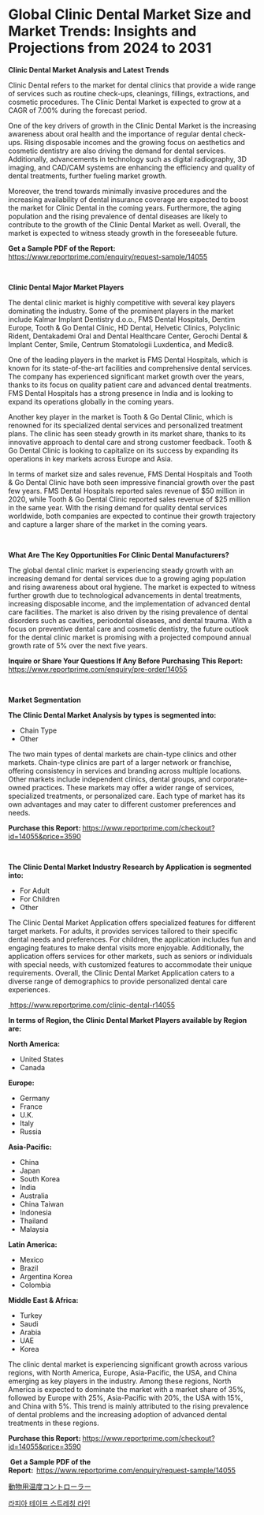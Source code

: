 <p><h1>Global Clinic Dental Market Size and Market Trends: Insights and Projections from 2024 to 2031</h1></p><p><strong>Clinic Dental Market Analysis and Latest Trends</strong></p>
<p><p>Clinic Dental refers to the market for dental clinics that provide a wide range of services such as routine check-ups, cleanings, fillings, extractions, and cosmetic procedures. The Clinic Dental Market is expected to grow at a CAGR of 7.00% during the forecast period. </p><p>One of the key drivers of growth in the Clinic Dental Market is the increasing awareness about oral health and the importance of regular dental check-ups. Rising disposable incomes and the growing focus on aesthetics and cosmetic dentistry are also driving the demand for dental services. Additionally, advancements in technology such as digital radiography, 3D imaging, and CAD/CAM systems are enhancing the efficiency and quality of dental treatments, further fueling market growth.</p><p>Moreover, the trend towards minimally invasive procedures and the increasing availability of dental insurance coverage are expected to boost the market for Clinic Dental in the coming years. Furthermore, the aging population and the rising prevalence of dental diseases are likely to contribute to the growth of the Clinic Dental Market as well. Overall, the market is expected to witness steady growth in the foreseeable future.</p></p>
<p><strong>Get a Sample PDF of the Report:&nbsp;</strong> <a href="https://www.reportprime.com/enquiry/request-sample/14055">https://www.reportprime.com/enquiry/request-sample/14055</a></p>
<p>&nbsp;</p>
<p><strong>Clinic Dental Major Market Players</strong></p>
<p><p>The dental clinic market is highly competitive with several key players dominating the industry. Some of the prominent players in the market include Kalmar Implant Dentistry d.o.o., FMS Dental Hospitals, Dentim Europe, Tooth & Go Dental Clinic, HD Dental, Helvetic Clinics, Polyclinic Rident, Dentakademi Oral and Dental Healthcare Center, Gerochi Dental & Implant Center, Smile, Centrum Stomatologii Luxdentica, and Medic8.</p><p>One of the leading players in the market is FMS Dental Hospitals, which is known for its state-of-the-art facilities and comprehensive dental services. The company has experienced significant market growth over the years, thanks to its focus on quality patient care and advanced dental treatments. FMS Dental Hospitals has a strong presence in India and is looking to expand its operations globally in the coming years.</p><p>Another key player in the market is Tooth & Go Dental Clinic, which is renowned for its specialized dental services and personalized treatment plans. The clinic has seen steady growth in its market share, thanks to its innovative approach to dental care and strong customer feedback. Tooth & Go Dental Clinic is looking to capitalize on its success by expanding its operations in key markets across Europe and Asia.</p><p>In terms of market size and sales revenue, FMS Dental Hospitals and Tooth & Go Dental Clinic have both seen impressive financial growth over the past few years. FMS Dental Hospitals reported sales revenue of $50 million in 2020, while Tooth & Go Dental Clinic reported sales revenue of $25 million in the same year. With the rising demand for quality dental services worldwide, both companies are expected to continue their growth trajectory and capture a larger share of the market in the coming years.</p></p>
<p>&nbsp;</p>
<p><strong>What Are The Key Opportunities For Clinic Dental Manufacturers?</strong></p>
<p><p>The global dental clinic market is experiencing steady growth with an increasing demand for dental services due to a growing aging population and rising awareness about oral hygiene. The market is expected to witness further growth due to technological advancements in dental treatments, increasing disposable income, and the implementation of advanced dental care facilities. The market is also driven by the rising prevalence of dental disorders such as cavities, periodontal diseases, and dental trauma. With a focus on preventive dental care and cosmetic dentistry, the future outlook for the dental clinic market is promising with a projected compound annual growth rate of 5% over the next five years.</p></p>
<p><strong>Inquire or Share Your Questions If Any Before Purchasing This Report:</strong> <a href="https://www.reportprime.com/enquiry/pre-order/14055">https://www.reportprime.com/enquiry/pre-order/14055</a></p>
<p>&nbsp;</p>
<p><strong>Market Segmentation</strong></p>
<p><strong>The Clinic Dental Market Analysis by types is segmented into:</strong></p>
<p><ul><li>Chain Type</li><li>Other</li></ul></p>
<p><p>The two main types of dental markets are chain-type clinics and other markets. Chain-type clinics are part of a larger network or franchise, offering consistency in services and branding across multiple locations. Other markets include independent clinics, dental groups, and corporate-owned practices. These markets may offer a wider range of services, specialized treatments, or personalized care. Each type of market has its own advantages and may cater to different customer preferences and needs.</p></p>
<p><strong>Purchase this Report:&nbsp;</strong><a href="https://www.reportprime.com/checkout?id=14055&price=3590">https://www.reportprime.com/checkout?id=14055&price=3590</a></p>
<p>&nbsp;</p>
<p><strong>The Clinic Dental Market Industry Research by Application is segmented into:</strong></p>
<p><ul><li>For Adult</li><li>For Children</li><li>Other</li></ul></p>
<p><p>The Clinic Dental Market Application offers specialized features for different target markets. For adults, it provides services tailored to their specific dental needs and preferences. For children, the application includes fun and engaging features to make dental visits more enjoyable. Additionally, the application offers services for other markets, such as seniors or individuals with special needs, with customized features to accommodate their unique requirements. Overall, the Clinic Dental Market Application caters to a diverse range of demographics to provide personalized dental care experiences.</p></p>
<p><a href="https://www.reportprime.com/clinic-dental-r14055">&nbsp;https://www.reportprime.com/clinic-dental-r14055</a></p>
<p><strong>In terms of Region, the Clinic Dental Market Players available by Region are:</strong></p>
<p>
    <p> <strong> North America: </strong>
        <ul>
            <li>United States</li>
            <li>Canada</li>
        </ul>
        </p> 
    <p> <strong> Europe: </strong>
        <ul>
            <li>Germany</li>
            <li>France</li>
            <li>U.K.</li>
            <li>Italy</li>
            <li>Russia</li>
        </ul>
        </p> 
    <p> <strong> Asia-Pacific: </strong>
        <ul>
            <li>China</li>
            <li>Japan</li>
            <li>South Korea</li>
            <li>India</li>
            <li>Australia</li>
            <li>China Taiwan</li>
            <li>Indonesia</li>
            <li>Thailand</li>
            <li>Malaysia</li>
        </ul>
        </p> 
    <p> <strong> Latin America: </strong>
        <ul>
            <li>Mexico</li>
            <li>Brazil</li>
            <li>Argentina Korea</li>
            <li>Colombia</li>
        </ul>
        </p> 
    <p> <strong> Middle East & Africa: </strong>
        <ul>
            <li>Turkey</li>
            <li>Saudi</li>
            <li>Arabia</li>
            <li>UAE</li>
            <li>Korea</li>
        </ul>
    </p>
    </p>
<p><p>The clinic dental market is experiencing significant growth across various regions, with North America, Europe, Asia-Pacific, the USA, and China emerging as key players in the industry. Among these regions, North America is expected to dominate the market with a market share of 35%, followed by Europe with 25%, Asia-Pacific with 20%, the USA with 15%, and China with 5%. This trend is mainly attributed to the rising prevalence of dental problems and the increasing adoption of advanced dental treatments in these regions.</p></p>
<p><strong>Purchase this Report: </strong><a href="https://www.reportprime.com/checkout?id=14055&price=3590">https://www.reportprime.com/checkout?id=14055&price=3590</a></p>
<p>&nbsp;<strong>Get a Sample PDF of the Report:&nbsp;&nbsp;</strong><a href="https://www.reportprime.com/enquiry/request-sample/14055">https://www.reportprime.com/enquiry/request-sample/14055</a></p>
<p><strong></strong></p>
<p><p><a href="https://medium.com/@thomassandoval55/%E5%8B%95%E7%89%A9%E6%B8%A9%E5%BA%A6%E3%82%B3%E3%83%B3%E3%83%88%E3%83%AD%E3%83%BC%E3%83%A9%E3%83%BC%E5%B8%82%E5%A0%B4-%E5%B8%82%E5%A0%B4%E3%82%B7%E3%82%A7%E3%82%A2-%E5%B8%82%E5%A0%B4%E3%83%88%E3%83%AC%E3%83%B3%E3%83%89-%E3%81%8A%E3%82%88%E3%81%B3%E5%B0%86%E6%9D%A5%E3%81%AE%E6%88%90%E9%95%B7%E3%81%AE%E6%8E%A2%E7%B4%A2-1348db510cf4">動物用温度コントローラー</a></p><p><a href="https://github.com/jntpkh496620/Market-Research-Report-List-2/blob/main/960633775128.md">라피아 테이프 스트레칭 라인</a></p></p>
